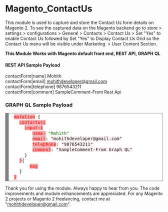 # Magento_ContactUs

This module is used to capture and store the Contact Us form details on Magento 2. To see the captured data on the Magento backend go to store > settings > configurations > General > Contacts > Contact Us > Set "Yes" to enable Contact Us followed by Set "Yes" to Display Contact Us Grid so the Contact Us menu will be visible under Marketing  > User Content Section.

__This Module Works with Magento default front end, REST API, GRAPH QL__

#### REST API Sample Payload

contactForm[name]                  Mohith<br>
contactForm[email]                 mohithdeveloper@gmail.com<br>
contactForm[telephone]             9876543211<br>
contactForm[comment]               SampleComment-From Rest Api<br>

### GRAPH QL Sample Payload

<html>
 <body>
<!-- HTML Code Start -->
<div style="background: #ffffff; overflow:auto;width:auto;border:solid gray;border-width:.1em .1em .1em .8em;padding:.2em .6em;"><pre style="margin: 0; line-height: 125%"> <span style="color: #FF0000; background-color: #FFAAAA">mutation</span> {
   <span style="color: #FF0000; background-color: #FFAAAA">contactus(</span>
     <span style="color: #FF0000; background-color: #FFAAAA">input:{</span>
        <span style="color: #FF0000; background-color: #FFAAAA">name:</span> <span style="color: #007700">&quot;Mohith&quot;</span>
        <span style="color: #FF0000; background-color: #FFAAAA">email</span>: <span style="background-color: #fff0f0">&quot;mohithdeveloper@gmail.com&quot;</span>
        <span style="color: #FF0000; background-color: #FFAAAA">telephone</span>: <span style="background-color: #fff0f0">&quot;9876543211&quot;</span>
        <span style="color: #FF0000; background-color: #FFAAAA">comment</span>: <span style="background-color: #fff0f0">&quot;SampleComment-From Graph QL&quot;</span>       
     }
   <span style="color: #FF0000; background-color: #FFAAAA">)</span>{
       <span style="color: #FF0000; background-color: #FFAAAA">msg</span>
   }
 <span style="color: #FF0000; background-color: #FFAAAA">}</span>
</pre></div>
<!-- HTML Code End -->
 </body>
</html>
 
Thank you for using the module. Always happy to hear from you. The code improvements and module enhancements are appreciated. For any Magento 2 projects or Magento 2 freelancing, contact me at "mohithdeveloper@gmail.com".

